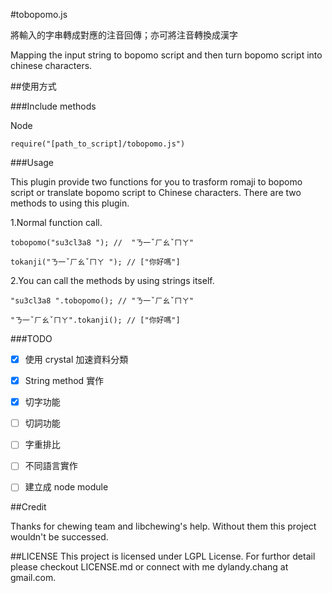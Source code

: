 #tobopomo.js

將輸入的字串轉成對應的注音回傳；亦可將注音轉換成漢字

Mapping the input string to bopomo script and then turn bopomo script into chinese characters.

##使用方式

###Include methods

Node
```
require("[path_to_script]/tobopomo.js")

```

###Usage

This plugin provide two functions for you to trasform romaji to bopomo script or translate bopomo script to Chinese characters.
There are two methods to using this plugin.

1.Normal function call.
```
tobopomo("su3cl3a8 "); //  "ㄋ一ˇㄏㄠˇㄇㄚ"

tokanji("ㄋ一ˇㄏㄠˇㄇㄚ "); // ["你好嗎"]

```
2.You can call the methods by using strings itself.

```
"su3cl3a8 ".tobopomo(); // "ㄋ一ˇㄏㄠˇㄇㄚ"

"ㄋ一ˇㄏㄠˇㄇㄚ".tokanji(); // ["你好嗎"]

```


###TODO

- [x] 使用 crystal 加速資料分類
- [x] String method 實作
- [x] 切字功能
- [ ] 切詞功能
- [ ] 字重排比
- [ ] 不同語言實作
- [ ] 建立成 node module 


##Credit

Thanks for chewing team and libchewing's help. Without them this project wouldn't be successed.

##LICENSE
This project is licensed under LGPL License. For furthor detail please checkout LICENSE.md or connect with me dylandy.chang at gmail.com.
